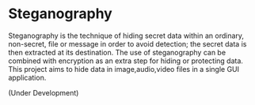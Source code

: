# Steganography
 Steganography is the technique of hiding secret data within an ordinary, non-secret, file or message in order to avoid detection; the secret data is then extracted at its destination. The use of steganography can be combined with encryption as an extra step for hiding or protecting data. This project aims to hide data in image,audio,video files in a single GUI application.
 
 (Under Development)
